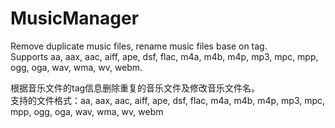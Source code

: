 # MusicManager

Remove duplicate music files, rename music files base on tag.  
Supports aa, aax, aac, aiff, ape, dsf, flac, m4a, m4b, m4p, mp3, mpc, mpp, ogg, oga, wav, wma, wv, webm.  
  
根据音乐文件的tag信息删除重复的音乐文件及修改音乐文件名。  
支持的文件格式：aa, aax, aac, aiff, ape, dsf, flac, m4a, m4b, m4p, mp3, mpc, mpp, ogg, oga, wav, wma, wv, webm  
